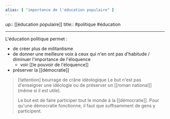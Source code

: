 ```yaml
---
alias: [ "importance de l'éducation populaire" ]
---
```

up:: [[éducation populaire]]
title::
#politique #éducation  

---

L'éducation politique permet :
 - de créer plus de militantisme
 - de donner une meilleure voix à ceux qui n'en ont pas d'habitude / diminuer l'importance de l'éloquence
     - voir [[le pouvoir de l'éloquence]]
 - préserver la [[démocratie]] 

> [!attention] bourrage de crâne idéologique
> Le but n'est pas d'enseigner une idéologie ou de préserver un [[roman national]] (même si il est utile).
> 
> Le but est de faire participer tout le monde à la [[démocratie]]. Pour qu'une démocratie fonctionne, il faut que suffisamment de gens y participent.
> 




